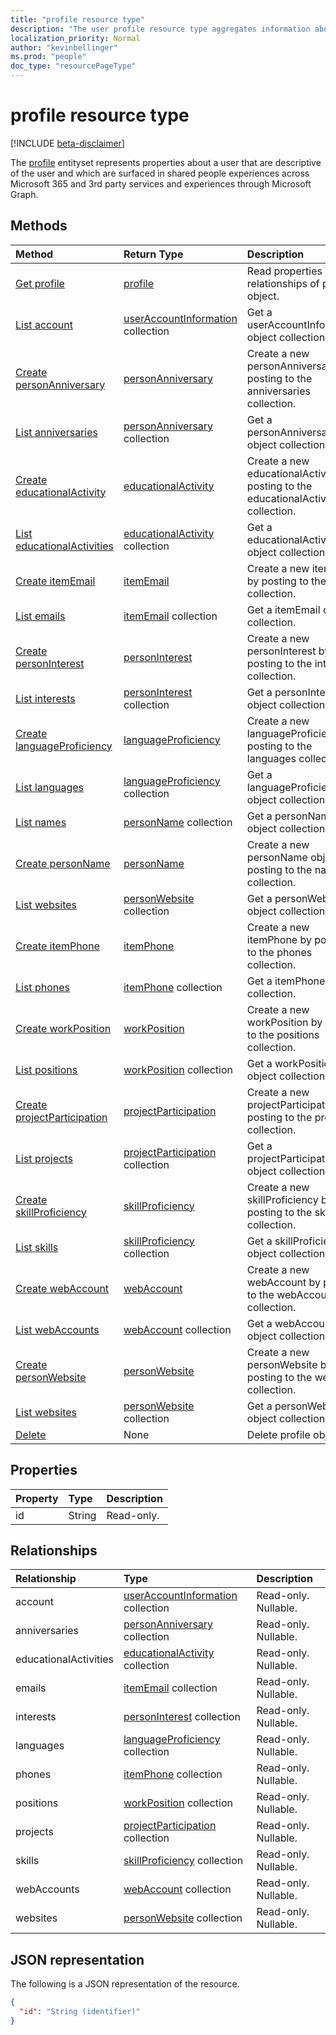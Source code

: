 ```yaml
---
title: "profile resource type"
description: "The user profile resource type aggregates information about a user in a convenient group of entities and collections."
localization_priority: Normal
author: "kevinbellinger"
ms.prod: "people"
doc_type: "resourcePageType"
---
```


# profile resource type

[!INCLUDE [beta-disclaimer](../../includes/beta-disclaimer.md)]

The [profile](profile.md) entityset represents properties about a user that are descriptive of the user and which are surfaced in shared people experiences across Microsoft 365 and 3rd party services and experiences through Microsoft Graph. 

## Methods

| Method                                                                     | Return Type                                                    | Description                                                                          |
|:---------------------------------------------------------------------------|:---------------------------------------------------------------|:-------------------------------------------------------------------------------------|
| [Get profile](../api/profile-get.md)                                       | [profile](profile.md)                                          | Read properties and relationships of profile object.                                 |
| [List account](../api/profile-list-account.md)                             | [userAccountInformation](useraccountinformation.md) collection | Get a userAccountInformation object collection.                                      |
| [Create personAnniversary](../api/profile-post-anniversaries.md)           | [personAnniversary](personanniversary.md)                      | Create a new personAnniversary by posting to the anniversaries collection.           |
| [List anniversaries](../api/profile-list-anniversaries.md)                 | [personAnniversary](personanniversary.md) collection           | Get a personAnniversary object collection.                                           |
| [Create educationalActivity](../api/profile-post-educationalactivities.md) | [educationalActivity](educationalactivity.md)                  | Create a new educationalActivity by posting to the educationalActivities collection. |
| [List educationalActivities](../api/profile-list-educationalactivities.md) | [educationalActivity](educationalactivity.md) collection       | Get a educationalActivity object collection.                                         |
| [Create itemEmail](../api/profile-post-emails.md)                          | [itemEmail](itememail.md)                                      | Create a new itemEmail by posting to the emails collection.                          |
| [List emails](../api/profile-list-emails.md)                               | [itemEmail](itememail.md) collection                           | Get a itemEmail object collection.                                                   |
| [Create personInterest](../api/profile-post-interests.md)                  | [personInterest](personinterest.md)                            | Create a new personInterest by posting to the interests collection.                  |
| [List interests](../api/profile-list-interests.md)                         | [personInterest](personinterest.md) collection                 | Get a personInterest object collection.                                              |
| [Create languageProficiency](../api/profile-post-languages.md)             | [languageProficiency](languageproficiency.md)                  | Create a new languageProficiency by posting to the languages collection.             |
| [List languages](../api/profile-list-languages.md)                         | [languageProficiency](languageproficiency.md) collection       | Get a languageProficiency object collection.                                         |
| [List names](../api/profile-list-names.md)                                 | [personName](personname.md) collection                         | Get a personName object collection.                                                  |
| [Create personName](../api/profile-post-names.md)                          | [personName](personName.md)                                    | Create a new personName object by posting to the names collection.                   |
| [List websites](../api/profile-list-websites.md)                           | [personWebsite](personwebsite.md) collection                   | Get a personWebsite object collection.                                               |
| [Create itemPhone](../api/profile-post-phones.md)                          | [itemPhone](itemphone.md)                                      | Create a new itemPhone by posting to the phones collection.                          |
| [List phones](../api/profile-list-phones.md)                               | [itemPhone](itemphone.md) collection                           | Get a itemPhone object collection.                                                   |
| [Create workPosition](../api/profile-post-positions.md)                    | [workPosition](workposition.md)                                | Create a new workPosition by posting to the positions collection.                    |
| [List positions](../api/profile-list-positions.md)                         | [workPosition](workposition.md) collection                     | Get a workPosition object collection.                                                |
| [Create projectParticipation](../api/profile-post-projects.md)             | [projectParticipation](projectparticipation.md)                | Create a new projectParticipation by posting to the projects collection.             |
| [List projects](../api/profile-list-projects.md)                           | [projectParticipation](projectparticipation.md) collection     | Get a projectParticipation object collection.                                        |
| [Create skillProficiency](../api/profile-post-skills.md)                   | [skillProficiency](skillproficiency.md)                        | Create a new skillProficiency by posting to the skills collection.                   |
| [List skills](../api/profile-list-skills.md)                               | [skillProficiency](skillproficiency.md) collection             | Get a skillProficiency object collection.                                            |
| [Create webAccount](../api/profile-post-webaccounts.md)                    | [webAccount](webaccount.md)                                    | Create a new webAccount by posting to the webAccounts collection.                    |
| [List webAccounts](../api/profile-list-webaccounts.md)                     | [webAccount](webaccount.md) collection                         | Get a webAccount object collection.                                                  |
| [Create personWebsite](../api/profile-post-websites.md)                    | [personWebsite](personwebsite.md)                              | Create a new personWebsite by posting to the websites collection.                    |
| [List websites](../api/profile-list-websites.md)                           | [personWebsite](personwebsite.md) collection                   | Get a personWebsite object collection.                                               |
| [Delete](../api/profile-delete.md)                                         | None                                                           | Delete profile object.                                                               |

## Properties

| Property     | Type        | Description |
|:-------------|:------------|:------------|
|id            |String       | Read-only.  |

## Relationships

| Relationship          | Type                                                         | Description         |
|:----------------------|:-------------------------------------------------------------|:--------------------|
|account                |[userAccountInformation](useraccountinformation.md) collection| Read-only. Nullable.|
|anniversaries          |[personAnniversary](personanniversary.md) collection          | Read-only. Nullable.|
|educationalActivities  |[educationalActivity](educationalactivity.md) collection      | Read-only. Nullable.|
|emails                 |[itemEmail](itememail.md) collection                          | Read-only. Nullable.|
|interests              |[personInterest](personinterest.md) collection                | Read-only. Nullable.|
|languages              |[languageProficiency](languageproficiency.md) collection      | Read-only. Nullable.|
|phones                 |[itemPhone](itemphone.md) collection                          | Read-only. Nullable.|
|positions              |[workPosition](workposition.md) collection                    | Read-only. Nullable.|
|projects               |[projectParticipation](projectparticipation.md) collection    | Read-only. Nullable.|
|skills                 |[skillProficiency](skillproficiency.md) collection            | Read-only. Nullable.|
|webAccounts            |[webAccount](webaccount.md) collection                        | Read-only. Nullable.|
|websites               |[personWebsite](personwebsite.md) collection                  | Read-only. Nullable.|

## JSON representation

The following is a JSON representation of the resource.

<!-- {
  "blockType": "resource",
  "optionalProperties": [

  ],
  "@odata.type": "microsoft.graph.profile",
  "baseType": "",
  "keyProperty": "id"
}-->

```json
{
  "id": "String (identifier)"
}
```

<!-- uuid: 16cd6b66-4b1a-43a1-adaf-3a886856ed98
2019-02-04 14:57:30 UTC -->
<!-- {
  "type": "#page.annotation",
  "description": "profile resource",
  "keywords": "",
  "section": "documentation",
  "tocPath": ""
}-->